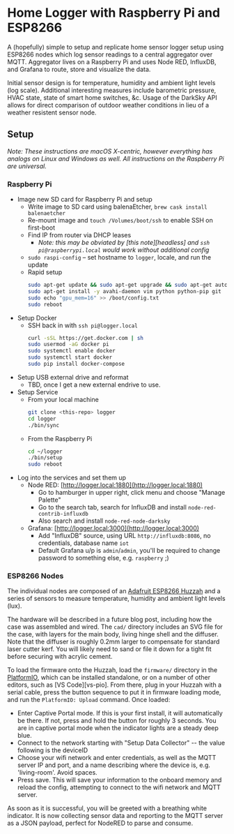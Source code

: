 # Home Logger with Raspberry Pi and ESP8266

A (hopefully) simple to setup and replicate home sensor logger setup using ESP8266 nodes which log
sensor readings to a central aggregator over MQTT. Aggregator lives on a Raspberry Pi and uses
Node RED, InfluxDB, and Grafana to route, store and visualize the data.

Initial sensor design is for temperature, humidity and ambient light levels (log scale). Additional
interesting measures include barometric pressure, HVAC state, state of smart home switches, &c.
Usage of the DarkSky API allows for direct comparison of outdoor weather conditions in lieu of a
weather resistent sensor node.

## Setup

_Note: These instructions are macOS X-centric, however everything has analogs on Linux and Windows
as well. All instructions on the Raspberry Pi are universal._

### Raspberry Pi

* Image new SD card for Raspberry Pi and setup
  * Write image to SD card using balenaEtcher, `brew cask install balenaetcher`
  * Re-mount image and `touch /Volumes/boot/ssh` to enable SSH on first-boot
  * Find IP from router via DHCP leases
    * _Note: this may be obviated by [this note][headless] and `ssh pi@raspberrypi.local` would
      work without additional config_
  * `sudo raspi-config` – set hostname to `logger`, locale, and run the update
  * Rapid setup
    ```bash
    sudo apt-get update && sudo apt-get upgrade && sudo apt-get autoremove
    sudo apt-get install -y avahi-daemon vim python python-pip git
    sudo echo "gpu_mem=16" >> /boot/config.txt
    sudo reboot
    ```
* Setup Docker
  * SSH back in with `ssh pi@logger.local`
    ```bash
    curl -sSL https://get.docker.com | sh
    sudo usermod -aG docker pi
    sudo systemctl enable docker
    sudo systemctl start docker
    sudo pip install docker-compose
    ```
* Setup USB external drive and reformat
  * TBD, once I get a new external endrive to use.
* Setup Service
  * From your local machine
    ```bash
    git clone <this-repo> logger
    cd logger
    ./bin/sync
    ```
  * From the Raspberry Pi
    ```bash
    cd ~/logger
    ./bin/setup
    sudo reboot
    ```
* Log into the services and set them up
  * Node RED: [http://logger.local:1880](http://logger.local:1880)
    * Go to hamburger in upper right, click menu and choose "Manage Palette"
    * Go to the search tab, search for InfluxDB and install `node-red-contrib-influxdb`
    * Also search and install `node-red-node-darksky`
  * Grafana: [http://logger.local:3000](http://logger.local:3000)
    * Add "InfluxDB" source, using URL `http://influxdb:8086`, no credentials, database name `iot`
    * Default Grafana u/p is `admin`/`admin`, you'll be required to change password to something else, e.g. `raspberry` ;)

### ESP8266 Nodes

The individual nodes are composed of an [Adafruit ESP8266 Huzzah][huzzah] and a series of sensors
to measure temperature, humidity and ambient light levels (lux).

The hardware will be described in a future blog post, including how the case was assembled and
wired. The `cad/` directory includes an SVG file for the case, with layers for the main body, living
hinge shell and the diffuser. Note that the diffuser is roughly 0.2mm larger to compensate for
standard laser cutter kerf. You will likely need to sand or file it down for a tight fit before
securing with acrylic cement.

To load the firmware onto the Huzzah, load the `firmware/` directory in the [PlatformIO][pio], which
can be installed standalone, or on a number of other editors, such as [VS Code][vs-pio]. From there,
plug in your Huzzah with a serial cable, press the button sequence to put it in firmware loading
mode, and run the `PlatformIO: Upload` command. Once loaded:

[huzzah]: https://www.adafruit.com/product/2471
[pio]: https://platformio.org/
[vs-ide]: https://platformio.org/install/ide?install=vscode

* Enter Captive Portal mode. If this is your first install, it will automatically be there. If not,
  press and hold the button for roughly 3 seconds. You are in captive portal mode when the indicator
  lights are a steady deep blue.
* Connect to the network starting with "Setup Data Collector" -- the value following is the deviceID
* Choose your wifi network and enter credentials, as well as the MQTT server IP and port, and a
  name describing where the device is, e.g. 'living-room'. Avoid spaces.
* Press save. This will save your information to the onboard memory and reload the config,
  attempting to connect to the wifi network and MQTT server.

As soon as it is successful, you will be greeted with a breathing white indicator. It is now
collecting sensor data and reporting to the MQTT server as a JSON payload, perfect for NodeRED to
parse and consume.
